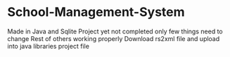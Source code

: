 # School-Management-System
Made in Java and Sqlite
Project yet not completed only few things need to change 
Rest of others working properly
Download rs2xml file and upload into java libraries project file
